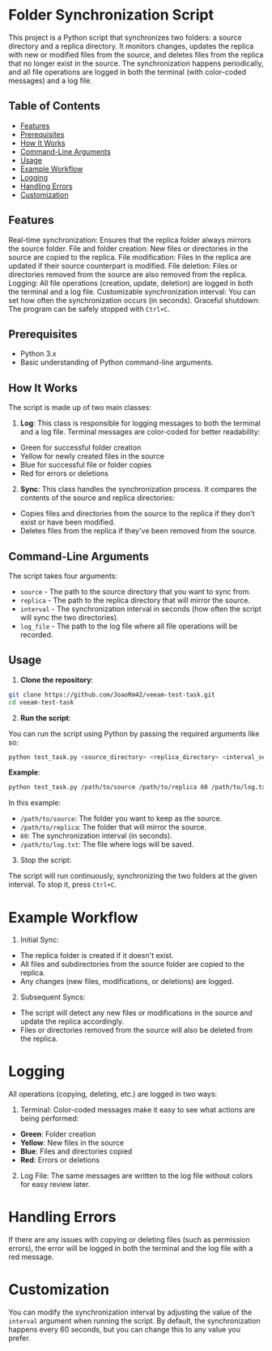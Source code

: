 # Folder Synchronization Script

This project is a Python script that synchronizes two folders: a source directory and a replica directory.
It monitors changes, updates the replica with new or modified files from the source, and deletes files from the replica that no longer exist in the source.
The synchronization happens periodically, and all file operations are logged in both the terminal (with color-coded messages) and a log file.

## Table of Contents
- [Features](#features)
- [Prerequisites](#prerequisites)
- [How It Works](#howItWorks)
- [Command-Line Arguments](#Command-LineArguments)
- [Usage](#usage)
- [Example Workflow](#exampleworkflow)
- [Logging](#logging)
- [Handling Errors](#handlingerrors)
- [Customization](#customization)

## Features
Real-time synchronization: Ensures that the replica folder always mirrors the source folder.
File and folder creation: New files or directories in the source are copied to the replica.
File modification: Files in the replica are updated if their source counterpart is modified.
File deletion: Files or directories removed from the source are also removed from the replica.
Logging: All file operations (creation, update, deletion) are logged in both the terminal and a log file.
Customizable synchronization interval: You can set how often the synchronization occurs (in seconds).
Graceful shutdown: The program can be safely stopped with ```Ctrl+C```.

## Prerequisites
- Python 3.x
- Basic understanding of Python command-line arguments.


## How It Works
The script is made up of two main classes:

1. **Log**: This class is responsible for logging messages to both the terminal and a log file. Terminal messages are color-coded for better readability:

- Green for successful folder creation
- Yellow for newly created files in the source
- Blue for successful file or folder copies
- Red for errors or deletions

2. **Sync**: This class handles the synchronization process. It compares the contents of the source and replica directories:

- Copies files and directories from the source to the replica if they don't exist or have been modified.
- Deletes files from the replica if they've been removed from the source.

## Command-Line Arguments
The script takes four arguments:

- ```source``` - The path to the source directory that you want to sync from.
- ```replica``` - The path to the replica directory that will mirror the source.
- ```interval``` - The synchronization interval in seconds (how often the script will sync the two directories).
- ```log_file``` - The path to the log file where all file operations will be recorded.


## Usage
1. **Clone the repository**:

```bash
git clone https://github.com/JoaoRm42/veeam-test-task.git
cd veeam-test-task
```

2. **Run the script**:

You can run the script using Python by passing the required arguments like so:

```bash
python test_task.py <source_directory> <replica_directory> <interval_seconds> <log_file>
```

**Example**:

```bash
python test_task.py /path/to/source /path/to/replica 60 /path/to/log.txt
```
In this example:

- ```/path/to/source```: The folder you want to keep as the source.
- ```/path/to/replica```: The folder that will mirror the source.
- ```60```: The synchronization interval (in seconds).
- ```/path/to/log.txt```: The file where logs will be saved.

3. Stop the script:

The script will run continuously, synchronizing the two folders at the given interval. To stop it, press ```Ctrl+C```.

# Example Workflow
1. Initial Sync:

- The replica folder is created if it doesn't exist.
- All files and subdirectories from the source folder are copied to the replica.
- Any changes (new files, modifications, or deletions) are logged.

2. Subsequent Syncs:

- The script will detect any new files or modifications in the source and update the replica accordingly.
- Files or directories removed from the source will also be deleted from the replica.

# Logging
All operations (copying, deleting, etc.) are logged in two ways:

1. Terminal: Color-coded messages make it easy to see what actions are being performed:
   
- **Green**: Folder creation
- **Yellow**: New files in the source
- **Blue**: Files and directories copied
- **Red**: Errors or deletions

2. Log File: The same messages are written to the log file without colors for easy review later.

# Handling Errors
If there are any issues with copying or deleting files (such as permission errors), the error will be logged in both the terminal and the log file with a red message.

# Customization
You can modify the synchronization interval by adjusting the value of the ```interval``` argument when running the script. By default, the synchronization happens every 60 seconds, but you can change this to any value you prefer.
